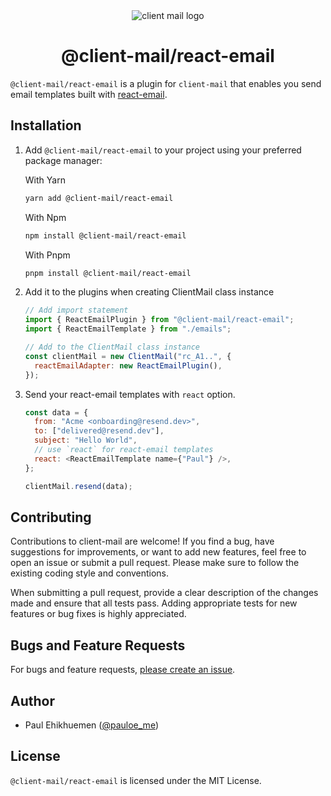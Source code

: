 <div align="center"><img src="https://github.com/lordelogos/clientmail.js/assets/67395687/d4a32333-b592-465d-a1ae-04d5954d204a" alt="client mail logo"></div>

<div align="center"><h1>@client-mail/react-email</h1></div>

`@client-mail/react-email` is a plugin for `client-mail` that enables you send email templates built with [react-email](https://react.email).

## Installation

1. Add `@client-mail/react-email` to your project using your preferred package manager:

   With Yarn

   ```sh
   yarn add @client-mail/react-email
   ```

   With Npm

   ```sh
   npm install @client-mail/react-email
   ```

   With Pnpm

   ```sh
   pnpm install @client-mail/react-email
   ```

2. Add it to the plugins when creating ClientMail class instance

   ```js
   // Add import statement
   import { ReactEmailPlugin } from "@client-mail/react-email";
   import { ReactEmailTemplate } from "./emails";

   // Add to the ClientMail class instance
   const clientMail = new ClientMail("rc_A1..", {
     reactEmailAdapter: new ReactEmailPlugin(),
   });
   ```

3. Send your react-email templates with `react` option.

   ```js
   const data = {
     from: "Acme <onboarding@resend.dev>",
     to: ["delivered@resend.dev"],
     subject: "Hello World",
     // use `react` for react-email templates
     react: <ReactEmailTemplate name={"Paul"} />,
   };

   clientMail.resend(data);
   ```

## Contributing

Contributions to client-mail are welcome! If you find a bug, have suggestions for improvements, or want to add new features, feel free to open an issue or submit a pull request. Please make sure to follow the existing coding style and conventions.

When submitting a pull request, provide a clear description of the changes made and ensure that all tests pass. Adding appropriate tests for new features or bug fixes is highly appreciated.

## Bugs and Feature Requests

For bugs and feature requests, [please create an issue](https://github.com/REPLACE_ME/issues/new/choose).

## Author

- Paul Ehikhuemen ([@pauloe_me](https://twitter.com/pauloe_me))

## License

`@client-mail/react-email` is licensed under the MIT License.
